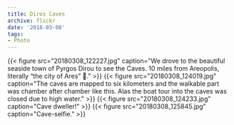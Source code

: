 ```yaml
---
title: Diros Caves
archive: flickr
date: '2018-03-08'
tags:
- Photo
---
```

{{< figure src="20180308_122227.jpg" caption="We drove to the beautiful seaside town of Pyrgos Dirou to see the Caves. 10 miles from Areopolis, literally “the city of Ares” 😬." >}}
{{< figure src="20180308_124019.jpg" caption="The caves are mapped to six kilometers and the walkable part was chamber after chamber like this. Alas the boat tour into the caves was closed due to high water." >}}
{{< figure src="20180308_124233.jpg" caption="Cave dweller!" >}}
{{< figure src="20180308_125845.jpg" caption="Cave-selfie." >}}
